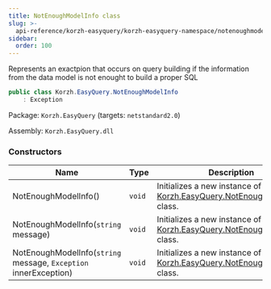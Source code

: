 ```yaml
---
title: NotEnoughModelInfo class
slug: >-
  api-reference/korzh-easyquery/korzh-easyquery-namespace/notenoughmodelinfo-class
sidebar:
  order: 100
---
```


Represents an exactpion that occurs on query building if the information from the data model is not enought to build a proper SQL
```csharp
public class Korzh.EasyQuery.NotEnoughModelInfo
    : Exception

```
Package: `Korzh.EasyQuery` (targets: `netstandard2.0`)

Assembly: `Korzh.EasyQuery.dll`

### Constructors

| Name | Type | Description | 
| --- | --- | --- | 
| NotEnoughModelInfo() | `void` | Initializes a new instance of the [Korzh.EasyQuery.NotEnoughModelInfo](///easyquery/docs/api-reference/korzh-easyquery/korzh-easyquery-namespace/notenoughmodelinfo-class) class. | 
| NotEnoughModelInfo(`string` message) | `void` | Initializes a new instance of the [Korzh.EasyQuery.NotEnoughModelInfo](///easyquery/docs/api-reference/korzh-easyquery/korzh-easyquery-namespace/notenoughmodelinfo-class) class. | 
| NotEnoughModelInfo(`string` message, `Exception` innerException) | `void` | Initializes a new instance of the [Korzh.EasyQuery.NotEnoughModelInfo](///easyquery/docs/api-reference/korzh-easyquery/korzh-easyquery-namespace/notenoughmodelinfo-class) class. |

